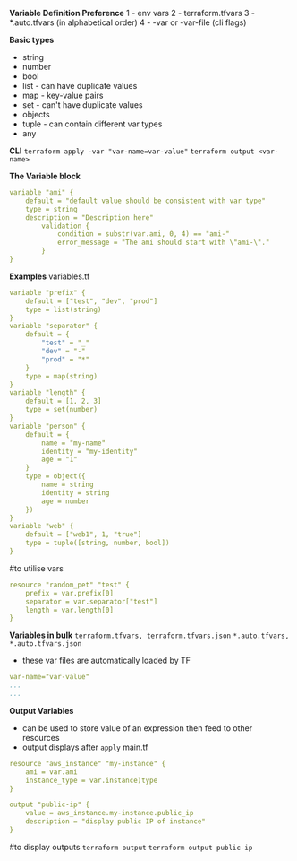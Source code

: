 **Variable Definition Preference**
1 - env vars
2 - terraform.tfvars
3 - *.auto.tfvars (in alphabetical order)
4 - -var or -var-file (cli flags)

**Basic types**
- string
- number
- bool
- list - can have duplicate values
- map - key-value pairs
- set - can't have duplicate values
- objects
- tuple - can contain different var types
- any


**CLI**
`terraform apply -var "var-name=var-value"` 
`terraform output <var-name>`

**The Variable block**
```yml
variable "ami" {
    default = "default value should be consistent with var type"
    type = string
    description = "Description here"
        validation {
            condition = substr(var.ami, 0, 4) == "ami-"
            error_message = "The ami should start with \"ami-\"."
        }
}
```

**Examples**
variables.tf
```yml
variable "prefix" {
    default = ["test", "dev", "prod"]
    type = list(string)
}
variable "separator" {
    default = {
        "test" = "_"
        "dev" = "-"
        "prod" = "*"
    }
    type = map(string)
}
variable "length" {
    default = [1, 2, 3]
    type = set(number)
}
variable "person" {
    default = {
        name = "my-name"
        identity = "my-identity"
        age = "1"
    }
    type = object({
        name = string
        identity = string
        age = number
    })
}
variable "web" {
    default = ["web1", 1, "true"]
    type = tuple([string, number, bool])
}
```

#to utilise vars
```yml
resource "random_pet" "test" {
    prefix = var.prefix[0]
    separator = var.separator["test"]
    length = var.length[0]
}
```

**Variables in bulk**
`terraform.tfvars, terraform.tfvars.json`
`*.auto.tfvars, *.auto.tfvars.json`
- these var files are automatically loaded by TF
```yml
var-name="var-value"
...
...
```


**Output Variables**
 - can be used to store value of an expression then feed to other resources
 - output displays after `apply`
main.tf
```yml
resource "aws_instance" "my-instance" {
    ami = var.ami
    instance_type = var.instance)type
}

output "public-ip" {
    value = aws_instance.my-instance.public_ip
    description = "display public IP of instance"
}
```
#to display outputs
`terraform output`
`terraform output public-ip`